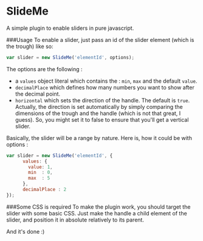 SlideMe
=======
A simple plugin to enable sliders in pure javascript.


###Usage
To enable a slider, just pass an id of the slider element (which is the trough) like so:
```javascript
var slider = new SlideMe('elementId', options);
```
The options are the following :
 - a `values` object literal which contains the : `min`, `max` and the default `value`.
 - `decimalPlace` which defines how many numbers you want to show after the decimal point.
 - `horizontal` which sets the direction of the handle. The default is `true`. Actually, the direction is set automatically by simply comparing the dimensions of the trough and the handle (which is not that great, I guess). So, you might set it to false to ensure that you'll get a vertical slider.

Basically, the slider will be a range by nature.
Here is, how it could be with options :
```javascript
var slider = new SlideMe('elementId', {
      values: {
        value: 1,
        min  : 0,
        max  : 5
      },
      decimalPlace : 2
});
```
###Some CSS is required
To make the plugin work, you should target the slider with some basic CSS.
Just make the handle a child element of the slider, and position it in absolute relatively to its parent.

And it's done :)



